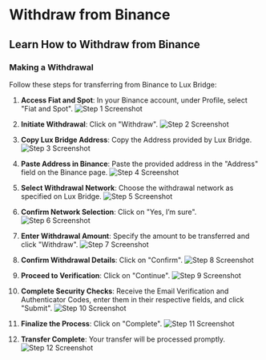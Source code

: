 # Withdraw from Binance

## Learn How to Withdraw from Binance

### Making a Withdrawal
Follow these steps for transferring from Binance to Lux Bridge:

1. **Access Fiat and Spot**: In your Binance account, under Profile, select "Fiat and Spot".
   ![Step 1 Screenshot](#B1.png)

2. **Initiate Withdrawal**: Click on "Withdraw".
   ![Step 2 Screenshot](#B2.png)

3. **Copy Lux Bridge Address**: Copy the Address provided by Lux Bridge.
   ![Step 3 Screenshot](#B3.png)

4. **Paste Address in Binance**: Paste the provided address in the "Address" field on the Binance page.
   ![Step 4 Screenshot](#B4.png)

5. **Select Withdrawal Network**: Choose the withdrawal network as specified on Lux Bridge.
   ![Step 5 Screenshot](#B5.png)

6. **Confirm Network Selection**: Click on "Yes, I’m sure".
   ![Step 6 Screenshot](#B6.png)

7. **Enter Withdrawal Amount**: Specify the amount to be transferred and click "Withdraw".
   ![Step 7 Screenshot](#B7.png)

8. **Confirm Withdrawal Details**: Click on "Confirm".
   ![Step 8 Screenshot](#B8.png)

9. **Proceed to Verification**: Click on "Continue".
   ![Step 9 Screenshot](#B9.png)

10. **Complete Security Checks**: Receive the Email Verification and Authenticator Codes, enter them in their respective fields, and click "Submit".
    ![Step 10 Screenshot](#B10.png)

11. **Finalize the Process**: Click on "Complete".
    ![Step 11 Screenshot](#B11.png)

12. **Transfer Complete**: Your transfer will be processed promptly.
    ![Step 12 Screenshot](#B12.png)
